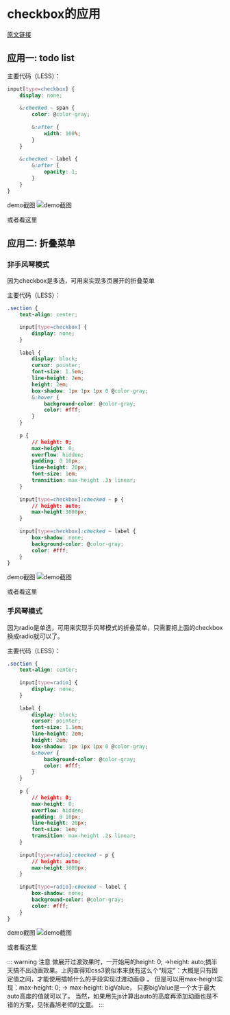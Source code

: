# checkbox的应用

[原文链接](https://denzel.netlify.com/css/use_of_checkbox.html)

## 应用一: todo list

主要代码（LESS）：

```css
input[type=checkbox] {
	display: none;
	
	&:checked ~ span {
		color: @color-gray;
		
		&:after {
			width: 100%;
		}
	}
	
	&:checked ~ label {
		&:after {
			opacity: 1;
		}
	}
}
```

demo截图
![demo截图](http://pn4meizzc.bkt.clouddn.com/blogchekbox001.gif)

或者看这里
<show-in-codepen :href="'https://codepen.io/_tianxia/pen/NMJyMR'"></show-in-codepen>


## 应用二: 折叠菜单

### 非手风琴模式

因为checkbox是多选，可用来实现多页展开的折叠菜单

主要代码（LESS）：
```css
.section {
	text-align: center;

	input[type=checkbox] {
		display: none;
	}
	
	label {
		display: block;
		cursor: pointer;
		font-size: 1.5em;
		line-height: 2em;
		height: 2em;
		box-shadow: 1px 1px 1px 0 @color-gray;
		&:hover {
			background-color: @color-gray;
			color: #fff;
		}
	}
	
	p {
		// height: 0;
		max-height: 0;
		overflow: hidden;
		padding: 0 10px;
		line-height: 20px;
		font-size: 1em;
		transition: max-height .3s linear;
	}
	
	input[type=checkbox]:checked ~ p {
		// height: auto;
		max-height:3000px;
	}
	
	input[type=checkbox]:checked ~ label {
		box-shadow: none;
		background-color: @color-gray;
		color: #fff;
	}
}
```
demo截图
![demo截图](http://pn4meizzc.bkt.clouddn.com/chekbox002.gif)

或者看这里
<show-in-codepen :href="'https://codepen.io/_tianxia/pen/ZoPMeE'"></show-in-codepen>

### 手风琴模式

因为radio是单选，可用来实现手风琴模式的折叠菜单，只需要把上面的checkbox换成radio就可以了。

主要代码（LESS）：
```css
.section {
	text-align: center;
	
	input[type=radio] {
		display: none;
	}
	
	label {
		display: block;
		cursor: pointer;
		font-size: 1.5em;
		line-height: 2em;
		height: 2em;
		box-shadow: 1px 1px 1px 0 @color-gray;
		&:hover {
			background-color: @color-gray;
			color: #fff;
		}
	}
	
	p {
		// height: 0;
		max-height: 0;
		overflow: hidden;
    	padding: 0 10px;
		line-height: 20px;
		font-size: 1em;
		transition: max-height .2s linear;
	}
	
	input[type=radio]:checked ~ p {
		// height: auto;
		max-height:3000px;
	}
	
	input[type=radio]:checked ~ label {
		box-shadow: none;
		background-color: @color-gray;
		color: #fff;
	}
}
```
demo截图
![demo截图](http://pn4meizzc.bkt.clouddn.com/chekbox003.gif)

或者看这里
<show-in-codepen :href="'https://codepen.io/_tianxia/pen/vjPwmb'"></show-in-codepen>

::: warning 注意
做展开过渡效果时，一开始用的height: 0; ->height: auto;搞半天搞不出动画效果。上网查得知css3貌似本来就有这么个“规定”：大概是只有固定值之间，才能使用插帧什么的手段实现过渡动画:smile: 。
但是可以用max-height实现：max-height: 0; -> max-height: bigValue， 只要bigValue是一个大于最大auto高度的值就可以了。
当然，如果用先js计算出auto的高度再添加动画也是不错的方案，见张鑫旭老师的[文章](http://www.zhangxinxu.com/study/201501/css3-any-height-transition.html)。
:::

<!-- <comment-tool></comment-tool> -->